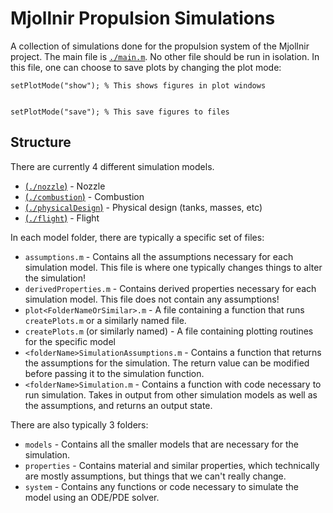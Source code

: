 # Mjollnir Propulsion Simulations

A collection of simulations done for the propulsion system of the Mjollnir project.
The main file is [`./main.m`](./main.m). No other file should be run in isolation. In this file, one can choose to save plots by changing the plot mode:

```
setPlotMode("show"); % This shows figures in plot windows


setPlotMode("save"); % This save figures to files
```

## Structure

There are currently 4 different simulation models.

- [(`./nozzle`)](./nozzle) - Nozzle
- [(`./combustion`)](./combustion) - Combustion
- [(`./physicalDesign`)](./physicalDesign) - Physical design (tanks, masses, etc)
- [(`./flight`)](./flight) - Flight

In each model folder, there are typically a specific set of files:

- `assumptions.m` - Contains all the assumptions necessary for each simulation model. This file is where one typically changes things to alter the simulation!
- `derivedProperties.m` - Contains derived properties necessary for each simulation model. This file does not contain any assumptions!
- `plot<FolderNameOrSimilar>.m` - A file containing a function that runs `createPlots.m` or a similarly named file.
- `createPlots.m` (or similarly named) - A file containing plotting routines for the specific model
- `<folderName>SimulationAssumptions.m` - Contains a function that returns the assumptions for the simulation. The return value can be modified before passing it to the simulation function.
- `<folderName>Simulation.m` - Contains a function with code necessary to run simulation. Takes in output from other simulation models as well as the assumptions, and returns an output state.

There are also typically 3 folders:

- `models` - Contains all the smaller models that are necessary for the simulation.
- `properties` - Contains material and similar properties, which technically are mostly assumptions, but things that we can't really change.
- `system` - Contains any functions or code necessary to simulate the model using an ODE/PDE solver.
